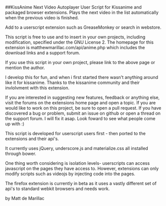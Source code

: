 ##KissAnime Next Video Autoplayer
User Script for Kissanime and packaged browser extensions.
Plays the next video in the list automatically when the previous video is finished.

Add to a userscript extension such as GreaseMonkey or search in webstore.

This script is free to use and to insert in your own projects, including modification, specified under the GNU License 2.
The homepage for this extension is matthewmarillac.com/api/anime.php which includes the download links and a support forum.

If you use this script in your own project, please link to the above page or mention the author.

I develop this for fun, and when i first started there wasn't anything around like it for kissanime.
Thanks to the kissanime community and their invlolvment with this extension.

If you are interested in suggesting new features, feedback or anything else, visit the forums on the extensions home page and open a topic.
If you are would like to work on this project, be sure to open a pull request.
If you have discovered a bug or problem, submit an issue on github or open a thread on the support forum. I will fix it asap.
Look foward to see what people come up with :) 

This script is developed for userscript users first - then ported to the extensions and their api's.

It currently uses jQuery, underscore.js and materialize.css all installed through bower.

One thing worth considering is isolation levels- userscripts can access javascript on the pages they have access to. However, extensions can only modify scripts such as videojs by injecting code into the pages.

The firefox extension is currently in beta as it uses a vastly different set of api's to standard webkit browsers and needs work.

by Matt de Marillac
